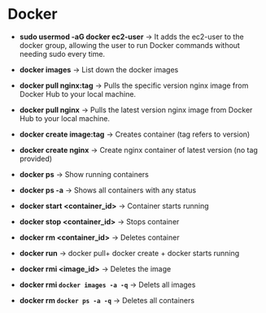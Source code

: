 # Docker 

- **sudo usermod -aG docker ec2-user**  → It adds the ec2-user to the docker group, allowing the user to run Docker commands without needing sudo every time.

- **docker images** → List down the docker images

- **docker pull nginx:tag** → Pulls the specific version nginx image from Docker Hub to your local machine.

- **docker pull nginx** → Pulls the latest version nginx image from Docker Hub to your local machine.

- **docker create image:tag** → Creates container (tag refers to version)

- **docker create nginx** → Create nginx container of latest version (no tag provided)

- **docker ps** → Show running containers

- **docker ps -a** → Shows all containers with any status

- **docker start <container_id>** → Container starts running

- **docker stop <container_id>** → Stops container

- **docker rm <container_id>** → Deletes container

- **docker run** → docker pull+ docker create + docker starts running

- **docker rmi <image_id>** → Deletes the image

- **docker rmi `docker images -a -q`** → Delets all images

- **docker rm `docker ps -a -q`** → Deletes all containers



